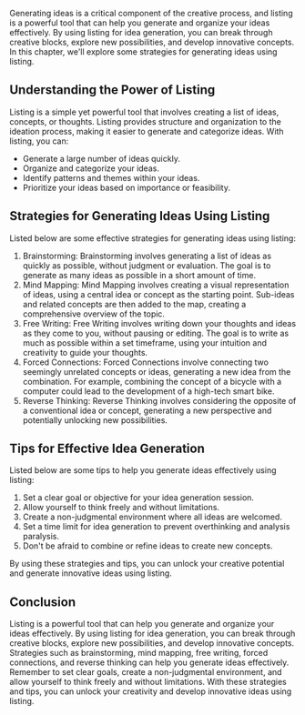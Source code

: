
Generating ideas is a critical component of the creative process, and listing is a powerful tool that can help you generate and organize your ideas effectively. By using listing for idea generation, you can break through creative blocks, explore new possibilities, and develop innovative concepts. In this chapter, we'll explore some strategies for generating ideas using listing.

Understanding the Power of Listing
----------------------------------

Listing is a simple yet powerful tool that involves creating a list of ideas, concepts, or thoughts. Listing provides structure and organization to the ideation process, making it easier to generate and categorize ideas. With listing, you can:

* Generate a large number of ideas quickly.
* Organize and categorize your ideas.
* Identify patterns and themes within your ideas.
* Prioritize your ideas based on importance or feasibility.

Strategies for Generating Ideas Using Listing
---------------------------------------------

Listed below are some effective strategies for generating ideas using listing:

1. Brainstorming: Brainstorming involves generating a list of ideas as quickly as possible, without judgment or evaluation. The goal is to generate as many ideas as possible in a short amount of time.
2. Mind Mapping: Mind Mapping involves creating a visual representation of ideas, using a central idea or concept as the starting point. Sub-ideas and related concepts are then added to the map, creating a comprehensive overview of the topic.
3. Free Writing: Free Writing involves writing down your thoughts and ideas as they come to you, without pausing or editing. The goal is to write as much as possible within a set timeframe, using your intuition and creativity to guide your thoughts.
4. Forced Connections: Forced Connections involve connecting two seemingly unrelated concepts or ideas, generating a new idea from the combination. For example, combining the concept of a bicycle with a computer could lead to the development of a high-tech smart bike.
5. Reverse Thinking: Reverse Thinking involves considering the opposite of a conventional idea or concept, generating a new perspective and potentially unlocking new possibilities.

Tips for Effective Idea Generation
----------------------------------

Listed below are some tips to help you generate ideas effectively using listing:

1. Set a clear goal or objective for your idea generation session.
2. Allow yourself to think freely and without limitations.
3. Create a non-judgmental environment where all ideas are welcomed.
4. Set a time limit for idea generation to prevent overthinking and analysis paralysis.
5. Don't be afraid to combine or refine ideas to create new concepts.

By using these strategies and tips, you can unlock your creative potential and generate innovative ideas using listing.

Conclusion
----------

Listing is a powerful tool that can help you generate and organize your ideas effectively. By using listing for idea generation, you can break through creative blocks, explore new possibilities, and develop innovative concepts. Strategies such as brainstorming, mind mapping, free writing, forced connections, and reverse thinking can help you generate ideas effectively. Remember to set clear goals, create a non-judgmental environment, and allow yourself to think freely and without limitations. With these strategies and tips, you can unlock your creativity and develop innovative ideas using listing.
